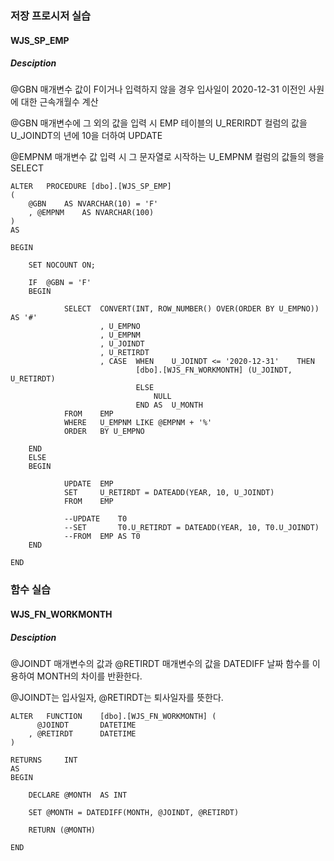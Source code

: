 ### 저장 프로시저 실습

#### WJS_SP_EMP

##### Desciption

@GBN 매개변수 값이 F이거나 입력하지 않을 경우 입사일이 2020-12-31 이전인 사원에 대한 근속개월수 계산

@GBN 매개변수에 그 외의 값을 입력 시 EMP 테이블의 U_RERIRDT 컬럼의 값을 U_JOINDT의 년에 10을 더하여 UPDATE

@EMPNM 매개변수 값 입력 시 그 문자열로 시작하는 U_EMPNM 컬럼의 값들의 행을 SELECT

```mssql
ALTER	PROCEDURE [dbo].[WJS_SP_EMP]
(
	@GBN	AS NVARCHAR(10) = 'F'
	, @EMPNM	AS NVARCHAR(100)
)
AS

BEGIN

	SET NOCOUNT ON;
	
	IF	@GBN = 'F'
	BEGIN
	
			SELECT	CONVERT(INT, ROW_NUMBER() OVER(ORDER BY U_EMPNO)) AS '#'
					, U_EMPNO
					, U_EMPNM
					, U_JOINDT
					, U_RETIRDT
					, CASE	WHEN	U_JOINDT <= '2020-12-31'	THEN
							[dbo].[WJS_FN_WORKMONTH] (U_JOINDT, U_RETIRDT)
							ELSE
								NULL
							END	AS	U_MONTH
			FROM	EMP
			WHERE	U_EMPNM	LIKE @EMPNM + '%'
			ORDER	BY U_EMPNO
	
	END
	ELSE
	BEGIN
	
			UPDATE	EMP
			SET		U_RETIRDT = DATEADD(YEAR, 10, U_JOINDT)
			FROM	EMP
	
			--UPDATE	T0
			--SET		T0.U_RETIRDT = DATEADD(YEAR, 10, T0.U_JOINDT)
			--FROM	EMP	AS T0
	END

END
```



### 함수 실습

#### WJS_FN_WORKMONTH

##### Desciption

@JOINDT 매개변수의 값과 @RETIRDT 매개변수의 값을 DATEDIFF 날짜 함수를 이용하여 MONTH의 차이를 반환한다.

@JOINDT는 입사일자, @RETIRDT는 퇴사일자를 뜻한다.

```mssql
ALTER	FUNCTION	[dbo].[WJS_FN_WORKMONTH] (
	  @JOINDT		DATETIME
	, @RETIRDT		DATETIME
)

RETURNS		INT
AS
BEGIN

	DECLARE	@MONTH	AS INT
	
	SET	@MONTH = DATEDIFF(MONTH, @JOINDT, @RETIRDT)
	
	RETURN (@MONTH)

END
```

